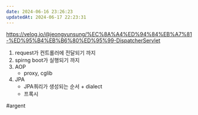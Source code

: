 ```yaml
---
date: 2024-06-16 23:26:23
updatedAt: 2024-06-17 22:23:31
---
```

https://velog.io/@jeongyunsung/%EC%8A%A4%ED%94%84%EB%A7%81-%ED%95%B4%EB%B6%80%ED%95%99-DispatcherServlet
 
1. request가 컨트롤러에 전달되기 까지
2. spirng boot가 실행되기 까지
3. AOP
	- proxy, cglib
5. JPA
	- JPA쿼리가 생성되는 순서 + dialect
	- 프록시
 

#argent 